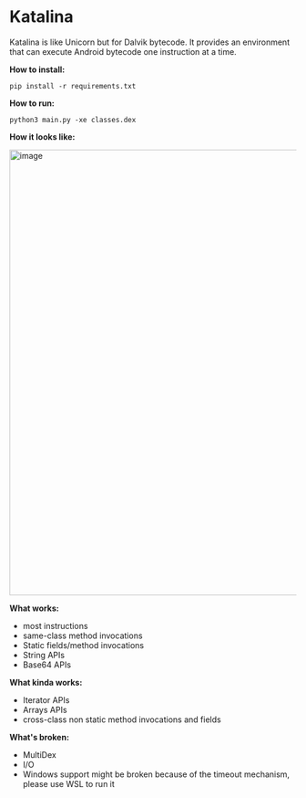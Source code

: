 # Katalina
Katalina is like Unicorn but for Dalvik bytecode. It provides an environment that can execute Android bytecode one instruction at a time.

**How to install:**

```pip install -r requirements.txt```

**How to run:**

```python3 main.py -xe classes.dex```

**How it looks like:**

<img width="781" alt="image" src="https://github.com/huuck/Katalina/assets/3353285/5eb16e8e-44c4-4e3f-9cc4-2ed6a7b847ac">



**What works:**
* most instructions
* same-class method invocations
* Static fields/method invocations
* String APIs
* Base64 APIs

**What kinda works:**
* Iterator APIs
* Arrays APIs
* cross-class non static method invocations and fields

**What's broken:**
* MultiDex
* I/O
* Windows support might be broken because of the timeout mechanism, please use WSL to run it

